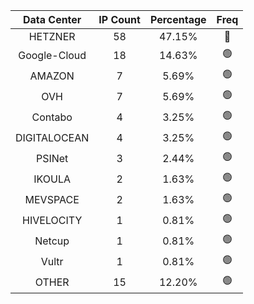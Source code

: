 | Data Center | IP Count | Percentage | Freq |
|:------------:|:--------:|:-----------:|:-----:|
| HETZNER | 58 | 47.15% | 🔴 |
| Google-Cloud | 18 | 14.63% | 🟢 |
| AMAZON | 7 | 5.69% | 🟢 |
| OVH | 7 | 5.69% | 🟢 |
| Contabo | 4 | 3.25% | 🟢 |
| DIGITALOCEAN | 4 | 3.25% | 🟢 |
| PSINet | 3 | 2.44% | 🟢 |
| IKOULA | 2 | 1.63% | 🟢 |
| MEVSPACE | 2 | 1.63% | 🟢 |
| HIVELOCITY | 1 | 0.81% | 🟢 |
| Netcup | 1 | 0.81% | 🟢 |
| Vultr | 1 | 0.81% | 🟢 |
| OTHER | 15 | 12.20% | 🟢 |